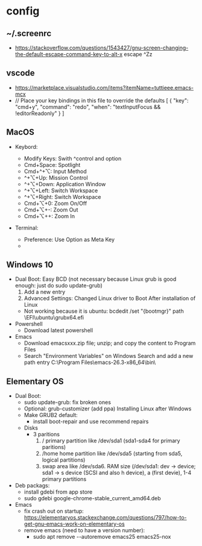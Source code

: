 # config

## ~/.screenrc
- https://stackoverflow.com/questions/1543427/gnu-screen-changing-the-default-escape-command-key-to-alt-x
  escape ^Zz

## vscode
- https://marketplace.visualstudio.com/items?itemName=tuttieee.emacs-mcx
- // Place your key bindings in this file to override the defaults
[
    {
        "key": "cmd+y",
        "command": "redo",
        "when": "textInputFocus && !editorReadonly"
      }
]

## MacOS
- Keybord: 
  - Modify Keys: Swith ^control and option
  - Cmd+Space: Spotlight
  - Cmd+^+⌥: Input Method
  - ^+⌥+Up: Mission Control
  - ^+⌥+Down: Application Window
  - ^+⌥+Left: Switch Workspace
  - ^+⌥+Right: Switch Workspace
  - Cmd+⌥+0: Zoom On/Off
  - Cmd+⌥+-: Zoom Out
  - Cmd+⌥++: Zoom In

- Terminal:
  - Preference: Use Option as Meta Key
  - 
  
## Windows 10
- Dual Boot: Easy BCD (not necessary because Linux grub is good enough: just do sudo update-grub)
  1. Add a new entry
  2. Advanced Settings: Changed Linux driver to Boot 
  After installation of Linux
  - Not working because it is ubuntu: bcdedit /set "{bootmgr}" path \EFI\ubuntu\grubx64.efi
- Powershell
  - Download latest powershell
- Emacs
  - Download emacsxxx.zip file; unzip; and copy the content to Program Files
  - Search "Environment Variables" on Windows Search and add a new path entry C:\Program Files\emacs-26.3-x86_64\bin\
  
## Elementary OS
- Dual Boot: 
  - sudo update-grub: fix broken ones
  - Optional: grub-customizer (add ppa)
  Installing Linux after Windows
  - Make GRUB2 default:
    - install boot-repair and use recommend repairs
  - Disks
    - 3 paritions
      1. / primary partition like /dev/sda1 (sda1-sda4 for primary paritions)
      2. /home home partition like /dev/sda5 (starting from sda5, logical partitions)
      3. swap area like /dev/sda6. RAM size
      (/dev/sda1: dev -> device; sda1 -> s device (SCSI and also h device), a (first devie), 1-4 primary partitions
- Deb packags:
  - install gdebi from app store
  - sudo gdebi google-chrome-stable_current_amd64.deb 
- Emacs
  - fix crash out on startup: https://elementaryos.stackexchange.com/questions/797/how-to-get-gnu-emacs-work-on-elementary-os
  - remove emacs (need to have a version number):
    - sudo apt remove --autoremove emacs25 emacs25-nox
